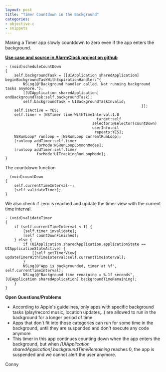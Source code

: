 ```yaml
---
layout: post
title: "Timer Countdown in the Background"
categories: 
- objective-c
- snippets
---
```


Making a Timer app slowly countdown to zero even if the app enters the background.
<!-- more -->

[**Use case and source in AlarmClock project on github**](https://github.com/connyr/ios-projects/tree/master/Numbers/AlarmClock)

    - (void)scheduleCountDown
    {
        self.backgroundTask = [[UIApplication sharedApplication] beginBackgroundTaskWithExpirationHandler:^{
            NSLog(@"Background handler called. Not running background tasks anymore.");
            [[UIApplication sharedApplication] endBackgroundTask:self.backgroundTask];
            self.backgroundTask = UIBackgroundTaskInvalid;
                                                                 }];
        self.isActive = YES;
        self.timer = [NSTimer timerWithTimeInterval:1.0
                                             target:self
                                           selector:@selector(countDown)
                                           userInfo:nil
                                            repeats:YES];
        NSRunLoop* runloop = [NSRunLoop currentRunLoop];
        [runloop addTimer:self.timer
                  forMode:NSRunLoopCommonModes];
        [runloop addTimer:self.timer
                  forMode:UITrackingRunLoopMode];
    } 

The countdown function

    - (void)countDown
    {
        self.currentTimeInterval--;
        [self validateTimer];
    }

We also check if zero is reached and update the timer view with the current time interval.

    - (void)validateTimer
    {
        if (self.currentTimeInterval < 1) {
            [self.timer invalidate];
            [self countDownFinished];
        } else {
            if (UIApplication.sharedApplication.applicationState == UIApplicationStateActive) {
                [[self getTimerView] updateTimerWithTimeInterval:self.currentTimeInterval];
            }
            NSLog(@"App is backgrounded, timer at %f", self.currentTimeInterval);
            NSLog(@"Background time remaining = %.1f seconds", [UIApplication sharedApplication].backgroundTimeRemaining);
        }
    }

**Open Questions/Problems**

 + According to Apple's guidelines, only apps with specific background tasks (play/record music, location updates,..) are allowed to run in the background for a longer period of time
 + Apps that don't fit into those categories can run for some time in the background, until they are suspended and don't execute any code anymore
 + This timer in this app continues counting down when the app enters the background, but when *[UIApplication sharedApplication].backgroundTimeRemaining* reaches 0, the app is suspended and we cannot alert the user anymore.

Conny



